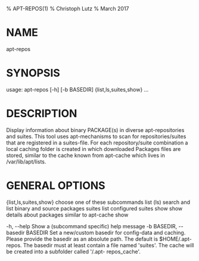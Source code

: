 % APT-REPOS(1)
% Christoph Lutz
% March 2017

# NAME
[//]: # (!!!GENERATED PART START!!! ID: APT-REPOS/NAME)
apt-repos

[//]: # (!!!GENERATED PART END!!!)

# SYNOPSIS
[//]: # (!!!GENERATED PART START!!! ID: APT-REPOS/USAGE)
usage: apt-repos [-h] [-b BASEDIR] {list,ls,suites,show} ...


[//]: # (!!!GENERATED PART END!!!)

# DESCRIPTION
[//]: # (!!!GENERATED PART START!!! ID: APT-REPOS/DESCRIPTION)
Display information about binary PACKAGE(s) in diverse apt-repositories and suites.
   This tool uses apt-mechanisms to scan for repositories/suites that are registered in
   a suites-file. For each repository/suite combination a local caching folder
   is created in which downloaded Packages files are stored, similar to the cache
   known from apt-cache which lives in /var/lib/apt/lists.

[//]: # (!!!GENERATED PART END!!!)

# GENERAL OPTIONS
[//]: # (!!!GENERATED PART START!!! ID: APT-REPOS/OPTIONS)
  {list,ls,suites,show}
                        choose one of these subcommands
    list (ls)           search and list binary and source packages
    suites              list configured suites
    show                show details about packages similar to apt-cache show

  -h, --help            Show a (subcommand specific) help message
  -b BASEDIR, --basedir BASEDIR
                        Set a new/custom basedir for config-data and caching.
                        Please provide the basedir as an absolute path. The
                        default is $HOME/.apt-repos. The basedir must at least
                        contain a file named 'suites'. The cache will be
                        created into a subfolder called '<basedir>/.apt-
                        repos_cache'.


[//]: # (!!!GENERATED PART END!!!)




